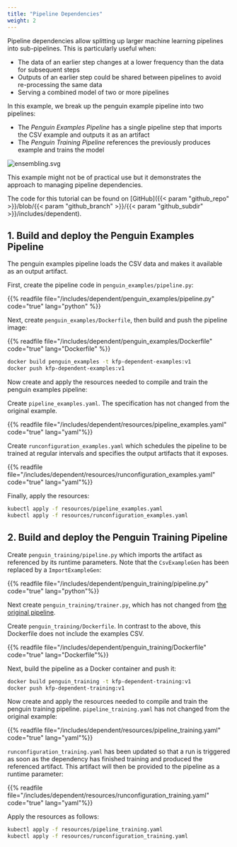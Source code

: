 ```yaml
---
title: "Pipeline Dependencies"
weight: 2
---
```


Pipeline dependencies allow splitting up larger machine learning pipelines into sub-pipelines. This is particularly useful when:
- The data of an earlier step changes at a lower frequency than the data for subsequent steps
- Outputs of an earlier step could be shared between pipelines to avoid re-processing the same data
- Serving a combined model of two or more pipelines

In this example, we break up the penguin example pipeline into two pipelines:
- The *Penguin Examples Pipeline* has a single pipeline step that imports the CSV example and outputs it as an artifact
- The *Penguin Training Pipeline* references the previously produces example and trains the model

![ensembling.svg](/images/ensembling.svg)

This example might not be of practical use but it demonstrates the approach to managing pipeline dependencies.

The code for this tutorial can be found on [GitHub]({{< param "github_repo" >}}/blob/{{< param "github_branch" >}}/{{< param "github_subdir" >}}/includes/dependent).

## 1. Build and deploy the Penguin Examples Pipeline

The penguin examples pipeline loads the CSV data and makes it available as an output artifact.

First, create the pipeline code in `penguin_examples/pipeline.py`:

{{% readfile file="/includes/dependent/penguin_examples/pipeline.py" code="true" lang="python" %}}

Next, create `penguin_examples/Dockerfile`, then build and push the pipeline image:

{{% readfile file="/includes/dependent/penguin_examples/Dockerfile" code="true" lang="Dockerfile" %}}

```bash
docker build penguin_examples -t kfp-dependent-examples:v1
docker push kfp-dependent-examples:v1
```

Now create and apply the resources needed to compile and train the penguin examples pipeline:

Create `pipeline_examples.yaml`. The specification has not changed from the original example.

{{% readfile file="/includes/dependent/resources/pipeline_examples.yaml" code="true" lang="yaml"%}}

Create `runconfiguration_examples.yaml` which schedules the pipeline to be trained at regular intervals and specifies the output artifacts that it exposes.

{{% readfile file="/includes/dependent/resources/runconfiguration_examples.yaml" code="true" lang="yaml"%}}

Finally, apply the resources:

```bash
kubectl apply -f resources/pipeline_examples.yaml
kubectl apply -f resources/runconfiguration_examples.yaml
```

## 2. Build and deploy the Penguin Training Pipeline

Create `penguin_training/pipeline.py` which imports the artifact as referenced by its runtime parameters. Note that the `CsvExampleGen` has been replaced by a `ImportExampleGen`:

{{% readfile file="/includes/dependent/penguin_training/pipeline.py" code="true" lang="python"%}}

Next create `penguin_training/trainer.py`, which has not changed from [the original pipeline](../pipeline_training/).

Create `penguin_training/Dockerfile`. In contrast to the above, this Dockerfile does not include the examples CSV.


{{% readfile file="/includes/dependent/penguin_training/Dockerfile" code="true" lang="Dockerfile"%}}


Next, build the pipeline as a Docker container and push it:

```bash
docker build penguin_training -t kfp-dependent-training:v1
docker push kfp-dependent-training:v1
```

Now create and apply the resources needed to compile and train the penguin training pipeline.
`pipeline_training.yaml` has not changed from the original example:

{{% readfile file="/includes/dependent/resources/pipeline_training.yaml" code="true" lang="yaml"%}}


`runconfiguration_training.yaml` has been updated so that a run is triggered as soon as the dependency has finished training and produced the referenced artifact. This artifact will then be provided to the pipeline as a runtime parameter:

{{% readfile file="/includes/dependent/resources/runconfiguration_training.yaml" code="true" lang="yaml"%}}

Apply the resources as follows:

```bash
kubectl apply -f resources/pipeline_training.yaml
kubectl apply -f resources/runconfiguration_training.yaml
```
